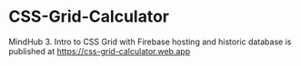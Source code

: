 # CSS-Grid-Calculator
MindHub 3. Intro to CSS Grid with Firebase hosting and historic database is published at https://css-grid-calculator.web.app
